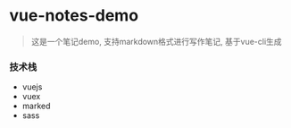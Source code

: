 # vue-notes-demo
> 这是一个笔记demo, 支持markdown格式进行写作笔记, 基于vue-cli生成

### 技术栈
* vuejs
* vuex
* marked
* sass
